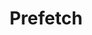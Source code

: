 ---
title: Prefetch
namespace: prefetch
layout: features/feature
modifier: 'prefetch'
nav: {
  prevpage: {
    label: 'Views / Namespaces Logic',
    slug: '/features/views-namespaces-logic',
  },
  nextpage: {
    label: 'Change Log',
    slug: '/features/change-log',
  }
}
content: 'Nullam id dolor id nibh ultricies vehicula ut id elit. Fusce dapibus, tellus ac cursus commodo, tortor mauris condimentum nibh, ut fermentum massa justo sit amet risus. Cras justo odio, dapibus ac facilisis in, egestas eget quam.'
---